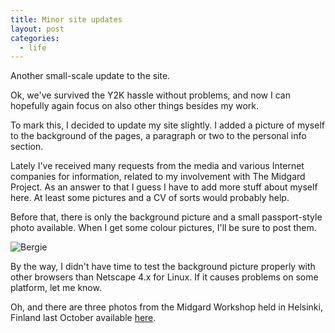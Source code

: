 ```yaml
---
title: Minor site updates
layout: post
categories:
  - life
---
```

Another small-scale update to the site.

Ok, we've survived the Y2K hassle without problems, and now I can hopefully again focus on also other things besides my work.

To mark this, I decided to update my site slightly. I added a picture of myself to the background of the pages, a paragraph or two to the personal info section.

Lately I've received many requests from the media and various Internet companies for information, related to my involvement with The Midgard Project. As an answer to that I guess I have to add more stuff about myself here. At least some pictures and a CV of sorts would probably help.

Before that, there is only the background picture and a small passport-style photo available. When I get some colour pictures, I'll be sure to post them.

![Bergie](https://d2vqpl3tx84ay5.cloudfront.net/2000-bergie-face.png)

By the way, I didn't have time to test the background picture properly with other browsers than Netscape 4.x for Linux. If it causes problems on some platform, let me know.

Oh, and there are three photos from the Midgard Workshop held in Helsinki, Finland last October available [here](http://web.archive.org/web/200101161630/http://bergie.greywolves.org/misc/workshop/). 
